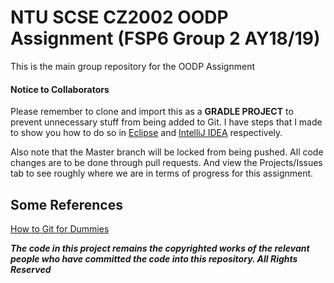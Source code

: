 # NTU SCSE CZ2002 OODP Assignment (FSP6 Group 2 AY18/19)

This is the main group repository for the OODP Assignment

#### Notice to Collaborators
Please remember to clone and import this as a **GRADLE PROJECT** to prevent unnecessary stuff from being added to Git. 
I have steps that I made to show you how to do so in [Eclipse](https://ntugit.itachi1706.com/guides/import-eclipse.html) 
and [IntelliJ IDEA](https://ntugit.itachi1706.com/guides/import-intellij.html) respectively.

Also note that the Master branch will be locked from being pushed. All code changes are to be done through pull requests.
And view the Projects/Issues tab to see roughly where we are in terms of progress for this assignment.



## Some References
[How to Git for Dummies](https://ntugit.itachi1706.com/index.html)

***The code in this project remains the copyrighted works of the relevant people who have committed the code into this 
repository. All Rights Reserved***